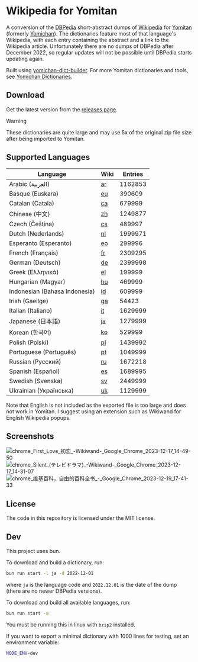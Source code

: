 # Wikipedia for Yomitan

A conversion of the [DBPedia](https://dbpedia.org/) short-abstract dumps of
[Wikipedia](https://wikipedia.org/) for
[Yomitan](https://github.com/themoeway/yomitan) (formerly
[Yomichan](https://foosoft.net/projects/yomichan/)). The dictionaries feature
most of that language's Wikipedia, with each entry containing the abstract and a
link to the Wikipedia article. Unfortunately there are no dumps of DBPedia after
December 2022, so regular updates will not be possible until DBPedia starts
updating again.

Built using
[yomichan-dict-builder](https://github.com/MarvNC/yomichan-dict-builder). For
more Yomitan dictionaries and tools, see
[Yomichan Dictionaries](https://github.com/MarvNC/yomichan-dictionaries).

## Download

Get the latest version from the
[releases page](https://github.com/MarvNC/wikipedia-yomitan/releases/latest).

<!-- prettier-ignore -->
> [!WARNING] 
> These dictionaries are quite large and may use 5x of the
> original zip file size after being imported to Yomitan.

## Supported Languages

| Language                      | Wiki                           | Entries |
| ----------------------------- | ------------------------------ | ------- |
| Arabic (العربية)              | [ar](https://ar.wikipedia.org) | 1162853 |
| Basque (Euskara)              | [eu](https://eu.wikipedia.org) | 390609  |
| Catalan (Català)              | [ca](https://ca.wikipedia.org) | 679999  |
| Chinese (中文)                | [zh](https://zh.wikipedia.org) | 1249877 |
| Czech (Čeština)               | [cs](https://cs.wikipedia.org) | 489997  |
| Dutch (Nederlands)            | [nl](https://nl.wikipedia.org) | 1999971 |
| Esperanto (Esperanto)         | [eo](https://eo.wikipedia.org) | 299996  |
| French (Français)             | [fr](https://fr.wikipedia.org) | 2309295 |
| German (Deutsch)              | [de](https://de.wikipedia.org) | 2399998 |
| Greek (Ελληνικά)              | [el](https://el.wikipedia.org) | 199999  |
| Hungarian (Magyar)            | [hu](https://hu.wikipedia.org) | 469999  |
| Indonesian (Bahasa Indonesia) | [id](https://id.wikipedia.org) | 609999  |
| Irish (Gaeilge)               | [ga](https://ga.wikipedia.org) | 54423   |
| Italian (Italiano)            | [it](https://it.wikipedia.org) | 1629999 |
| Japanese (日本語)             | [ja](https://ja.wikipedia.org) | 1279999 |
| Korean (한국어)               | [ko](https://ko.wikipedia.org) | 529999  |
| Polish (Polski)               | [pl](https://pl.wikipedia.org) | 1439992 |
| Portuguese (Português)        | [pt](https://pt.wikipedia.org) | 1049999 |
| Russian (Русский)             | [ru](https://ru.wikipedia.org) | 1672218 |
| Spanish (Español)             | [es](https://es.wikipedia.org) | 1689995 |
| Swedish (Svenska)             | [sv](https://sv.wikipedia.org) | 2449999 |
| Ukrainian (Українська)        | [uk](https://uk.wikipedia.org) | 1129999 |

Note that English is not included as the exported file is too large and does not
work in Yomitan. I suggest using an extension such as Wikiwand for English
Wikipedia popups.

## Screenshots

![chrome_First_Love_初恋_-_Wikiwand_-_Google_Chrome_2023-12-17_14-49-50](https://github.com/MarvNC/wikipedia-yomitan/assets/17340496/29c2d99a-ea26-4702-8bef-5c57ac37ece7)
![chrome_Silent_(テレビドラマ)_-_Wikiwand_-_Google_Chrome_2023-12-17_14-31-07](https://github.com/MarvNC/wikipedia-yomitan/assets/17340496/194dd4ca-c833-4cfd-9127-95a16669e445)
![chrome_维基百科，自由的百科全书_-_Google_Chrome_2023-12-19_17-41-33](https://github.com/MarvNC/wikipedia-yomitan/assets/17340496/8c6b0eda-d58d-4102-b1dc-e9934fb239d8)

## License

The code in this repository is licensed under the MIT license.

## Dev

This project uses bun.

To download and build a dictionary, run:

```sh
bun run start -l ja -d 2022-12-01
```

where `ja` is the language code and `2022.12.01` is the date of the dump (there
are no newer DBPedia versions).

To download and build all available languages, run:

```sh
bun run start -a
```

You must be running this in linux with `bzip2` installed.

If you want to export a minimal dictionary with 1000 lines for testing, set an
environment variable:

```sh
NODE_ENV=dev
```
